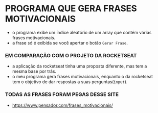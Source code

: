 # PROGRAMA QUE GERA FRASES MOTIVACIONAIS

- o programa exibe um índice aleatório de um array que contém várias frases motivacionais.
- a frase só é exibida se você apertar o botão `Gerar Frase`.

### EM COMPARAÇÃO COM O PROJETO DA ROCKETSEAT

- a aplicação da rocketseat tinha uma proposta diferente, mas tem a mesma base por trás.
- o meu programa gera frases motivacionais, enquanto o da rocketseat tem o objetivo de dar respostas a suas perguntas(`input`).

### TODAS AS FRASES FORAM PEGAS DESSE SITE

- https://www.pensador.com/frases_motivacionais/